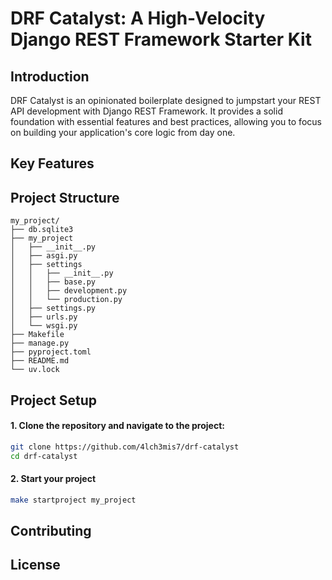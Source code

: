# DRF Catalyst: A High-Velocity Django REST Framework Starter Kit

## Introduction

DRF Catalyst is an opinionated boilerplate designed to jumpstart your REST API development with Django REST Framework. It provides a solid foundation with essential features and best practices, allowing you to focus on building your application's core logic from day one.


## Key Features


## Project Structure
```
my_project/
├── db.sqlite3
├── my_project
│   ├── __init__.py
│   ├── asgi.py
│   ├── settings
│   │   ├── __init__.py
│   │   ├── base.py
│   │   ├── development.py
│   │   └── production.py
│   ├── settings.py
│   ├── urls.py
│   └── wsgi.py
├── Makefile
├── manage.py
├── pyproject.toml
├── README.md
└── uv.lock
```

## Project Setup

#### 1. Clone the repository and navigate to the project:
```bash
git clone https://github.com/4lch3mis7/drf-catalyst
cd drf-catalyst
```

#### 2. Start your project
```bash
make startproject my_project
```

## Contributing


## License


